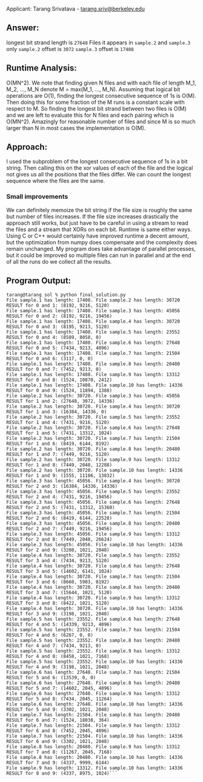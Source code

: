 Applicant: Tarang Srivatava - tarang.sriv@berkeley.edu

## Answer: 
longest bit strand length is `27648`
Files it appears in `sample.2` and `sample.3` only 
`sample.2` offset is `3072`
`sample.3` offset is `17408`

## Runtime Analysis: 
O(MN^2). We note that finding given N files and with each file of length M_1, M_2, ..., M_N
denote M = max(M_1, ..., M_N). Assuming that logical bit operations are O(1), 
finding the longest consecutive sequence of 1s is O(M). Then doing this for 
some fraction of the M runs is a constant scale with respect to M. So finding 
the longest bit strand between two files is O(M) and we are left to evaluate 
this for N files and each pairing which is O(MN^2). Amazingly for reasonable number of files and since M is so much larger than N in most cases the implementation is O(M). 

## Approach:
I used the subproblem of the longest consecutive sequence of 1s in a bit string. Then calling this on the xor values of each of the file and the logical not gives us all the positions that the files differ. We can count the longest sequence where the files are the same. 

### Small improvements
We can definitely memoize the bit string if the file size is roughly the same but number of files increases. If the file size increases drastically the approach still works, but just have to be careful in using a stream to read the files and a stream that XORs on each bit. Runtime is same either ways. Using C or C++ would certainly have improved runtime a decent amount, but the optimization from numpy does compensate and the complexity does remain unchanged. 
My program does take advantage of parallel processes, but it could be improved so multiple files can run in parallel and at the end of all the runs do we collect all the results. 


## Program Output: 
```
tarang@tarang sol % python final_solution.py
File sample.1 has length: 17408. File sample.2 has length: 30720
RESULT for 0 and 1: (8192, 9216, 5120)
File sample.1 has length: 17408. File sample.3 has length: 45056
RESULT for 0 and 2: (8192, 9216, 19456)
File sample.1 has length: 17408. File sample.4 has length: 30720
RESULT for 0 and 3: (8195, 9213, 5120)
File sample.1 has length: 17408. File sample.5 has length: 23552
RESULT for 0 and 4: (8589, 8058, 0)
File sample.1 has length: 17408. File sample.6 has length: 27648
RESULT for 0 and 5: (7434, 9213, 4096)
File sample.1 has length: 17408. File sample.7 has length: 21504
RESULT for 0 and 6: (3117, 0, 0)
File sample.1 has length: 17408. File sample.8 has length: 20480
RESULT for 0 and 7: (7452, 9213, 0)
File sample.1 has length: 17408. File sample.9 has length: 13312
RESULT for 0 and 8: (1524, 10870, 2412)
File sample.1 has length: 17408. File sample.10 has length: 14336
RESULT for 0 and 9: (1524, 11894, 1388)
File sample.2 has length: 30720. File sample.3 has length: 45056
RESULT for 1 and 2: (27648, 3072, 14336)
File sample.2 has length: 30720. File sample.4 has length: 30720
RESULT for 1 and 3: (16384, 14336, 0)
File sample.2 has length: 30720. File sample.5 has length: 23552
RESULT for 1 and 4: (7431, 9216, 5120)
File sample.2 has length: 30720. File sample.6 has length: 27648
RESULT for 1 and 5: (7431, 13312, 1024)
File sample.2 has length: 30720. File sample.7 has length: 21504
RESULT for 1 and 6: (8419, 6144, 8192)
File sample.2 has length: 30720. File sample.8 has length: 20480
RESULT for 1 and 7: (7449, 9216, 5120)
File sample.2 has length: 30720. File sample.9 has length: 13312
RESULT for 1 and 8: (7449, 2048, 12288)
File sample.2 has length: 30720. File sample.10 has length: 14336
RESULT for 1 and 9: (1555, 11186, 13832)
File sample.3 has length: 45056. File sample.4 has length: 30720
RESULT for 2 and 3: (16384, 14336, 14336)
File sample.3 has length: 45056. File sample.5 has length: 23552
RESULT for 2 and 4: (7431, 9216, 19456)
File sample.3 has length: 45056. File sample.6 has length: 27648
RESULT for 2 and 5: (7431, 13312, 15360)
File sample.3 has length: 45056. File sample.7 has length: 21504
RESULT for 2 and 6: (8419, 6144, 22528)
File sample.3 has length: 45056. File sample.8 has length: 20480
RESULT for 2 and 7: (7449, 9216, 19456)
File sample.3 has length: 45056. File sample.9 has length: 13312
RESULT for 2 and 8: (7449, 2048, 26624)
File sample.3 has length: 45056. File sample.10 has length: 14336
RESULT for 2 and 9: (3208, 1021, 2048)
File sample.4 has length: 30720. File sample.5 has length: 23552
RESULT for 3 and 4: (7434, 9213, 5120)
File sample.4 has length: 30720. File sample.6 has length: 27648
RESULT for 3 and 5: (14602, 6141, 1024)
File sample.4 has length: 30720. File sample.7 has length: 21504
RESULT for 3 and 6: (8660, 5903, 8192)
File sample.4 has length: 30720. File sample.8 has length: 20480
RESULT for 3 and 7: (15644, 1021, 5120)
File sample.4 has length: 30720. File sample.9 has length: 13312
RESULT for 3 and 8: (8422, 1021, 5120)
File sample.4 has length: 30720. File sample.10 has length: 14336
RESULT for 3 and 9: (3198, 1021, 2048)
File sample.5 has length: 23552. File sample.6 has length: 27648
RESULT for 4 and 5: (14339, 9213, 4096)
File sample.5 has length: 23552. File sample.7 has length: 21504
RESULT for 4 and 6: (6267, 0, 0)
File sample.5 has length: 23552. File sample.8 has length: 20480
RESULT for 4 and 7: (7434, 9213, 0)
File sample.5 has length: 23552. File sample.9 has length: 13312
RESULT for 4 and 8: (8458, 1021, 7168)
File sample.5 has length: 23552. File sample.10 has length: 14336
RESULT for 4 and 9: (3198, 1021, 2048)
File sample.6 has length: 27648. File sample.7 has length: 21504
RESULT for 5 and 6: (13539, 0, 0)
File sample.6 has length: 27648. File sample.8 has length: 20480
RESULT for 5 and 7: (14602, 2045, 4096)
File sample.6 has length: 27648. File sample.9 has length: 13312
RESULT for 5 and 8: (7434, 2045, 11264)
File sample.6 has length: 27648. File sample.10 has length: 14336
RESULT for 5 and 9: (3302, 1021, 2048)
File sample.7 has length: 21504. File sample.8 has length: 20480
RESULT for 6 and 7: (1524, 18038, 364)
File sample.7 has length: 21504. File sample.9 has length: 13312
RESULT for 6 and 8: (7452, 2045, 4096)
File sample.7 has length: 21504. File sample.10 has length: 14336
RESULT for 6 and 9: (3302, 1021, 2048)
File sample.8 has length: 20480. File sample.9 has length: 13312
RESULT for 7 and 8: (11267, 2045, 7168)
File sample.8 has length: 20480. File sample.10 has length: 14336
RESULT for 7 and 9: (4337, 9999, 6144)
File sample.9 has length: 13312. File sample.10 has length: 14336
RESULT for 8 and 9: (4337, 8975, 1024)```